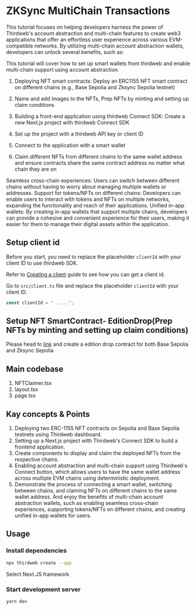 # ZKSync MultiChain Transactions

This tutorial focuses on helping developers harness the power of Thirdweb's account abstraction and multi-chain features to create web3 applications that offer an effortless user experience across various EVM-compatible networks. By utilizing multi-chain account abstraction wallets, developers can unlock several benefits, such as:

This tutorial will cover how to set up smart wallets from thirdweb and enable multi-chain support using account abstraction.

1) Deploying NFT smart contracts:
Deploy an ERC1155 NFT smart contract on different chains (e.g., Base Sepolia and Zksync Sepolia testnet)

2) Name and add images to the NFTs, Prep NFTs by minting and setting up claim conditions

3) Building a front-end application using thirdweb Connect SDK: Create a new Next.js project with thirdweb Connect SDK

4) Set up the project with a thirdweb API key or client ID

5) Connect to the application with a smart wallet

6) Claim different NFTs from different chains to the same wallet address and ensure contracts share the same contract address no matter what chain they are on

Seamless cross-chain experiences: Users can switch between different chains without having to worry about managing multiple wallets or addresses.
Support for tokens/NFTs on different chains: Developers can enable users to interact with tokens and NFTs on multiple networks, expanding the functionality and reach of their applications.
Unified in-app wallets: By creating in-app wallets that support multiple chains, developers can provide a cohesive and convenient experience for their users, making it easier for them to manage their digital assets within the application.


## Setup client id

Before you start, you need to replace the placeholder `clientId` with your client ID to use thirdweb SDK.

Refer to [Creating a client](https://portal.thirdweb.com/typescript/v5/client) guide to see how you can get a client id.

Go to `src/client.ts` file and replace the placeholder `clientId` with your client ID.

```ts
const clientId = "......";
```
## Setup NFT SmartContract- EditionDrop(Prep NFTs by minting and setting up claim conditions)
Please head to [link](https://portal.thirdweb.com) and create a edition drop contract for both Base Sepolia and Zksync Sepolia

## Main codebase
1) NFTClaimer.tsx
2) layout.tsx
3) page.tsx

## Kay concepts & Points

1) Deploying two ERC-1155 NFT contracts on Sepolia and Base Sepolia testnets using Thirdweb dashboard.
2) Setting up a Next.js project with Thirdweb's Connect SDK to build a frontend application.
3) Create components to display and claim the deployed NFTs from the respective chains.
4) Enabling account abstraction and multi-chain support using Thirdweb's Connect button, which allows users to have the same wallet address across multiple EVM chains using deterministic deployment.
5) Demonstrate the process of connecting a smart wallet, switching between chains, and claiming NFTs on different chains to the same wallet address. And enjoy the benefits of multi-chain account abstraction wallets, such as enabling seamless cross-chain experiences, supporting tokens/NFTs on different chains, and creating unified in-app wallets for users.

## Usage

### Install dependencies

```bash
npx thirdweb create --app
```
Select Next.JS framework

### Start development server

```bash
yarn dev
```


